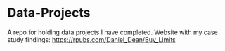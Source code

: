 # Data-Projects
A repo for holding data projects I have completed.
Website with my case study findings: https://rpubs.com/Daniel_Dean/Buy_Limits
